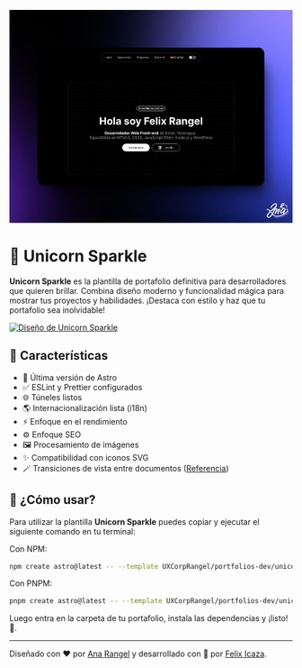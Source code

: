 ![Unicorn Sparkle](../assets/unicorn-sparkle.png)

# 🦄 Unicorn Sparkle

**Unicorn Sparkle** es la plantilla de portafolio definitiva para desarrolladores que quieren brillar. Combina diseño moderno y funcionalidad mágica para mostrar tus proyectos y habilidades. ¡Destaca con estilo y haz que tu portafolio sea inolvidable!

[![Diseño de Unicorn Sparkle](https://img.shields.io/badge/Figma-F24E1E?style=for-the-badge&logo=figma&logoColor=white)](https://www.figma.com/design/RPSa9nHARMmnTemhrGuTCZ/Portafolio-dev?node-id=44-1034&t=dIZVva7mcSSduV6j-1)

## 👀 Características

- 🚀 Última versión de Astro
- ✅ ESLint y Prettier configurados
- 🌐 Túneles listos
- 🌎 Internacionalización lista (i18n)
- ⚡ Enfoque en el rendimiento
- ⚙️ Enfoque SEO
- 🖼️ Procesamiento de imágenes
- ✨ Compatibilidad con iconos SVG
- 🪄 Transiciones de vista entre documentos ([Referencia](https://developer.chrome.com/docs/web-platform/view-transitions/cross-document))

## 🤔 ¿Cómo usar?

Para utilizar la plantilla **Unicorn Sparkle** puedes copiar y ejecutar el siguiente comando en tu terminal:

Con NPM:

```bash
npm create astro@latest -- --template UXCorpRangel/portfolios-dev/unicorn-sparkle
```

Con PNPM:

```bash
pnpm create astro@latest -- --template UXCorpRangel/portfolios-dev/unicorn-sparkle
```

Luego entra en la carpeta de tu portafolio, instala las dependencias y ¡listo! 🎉.

---

Diseñado con ❤️ por [Ana Rangel](https://www.linkedin.com/in/ux-ana-rangel) y desarrollado con 💙 por [Felix Icaza](https://felixicaza.com).

